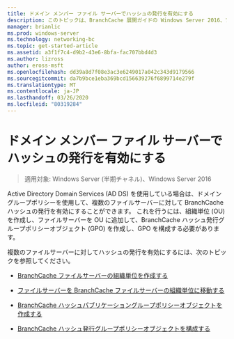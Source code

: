```yaml
---
title: ドメイン メンバー ファイル サーバーでハッシュの発行を有効にする
description: このトピックは、BranchCache 展開ガイドの Windows Server 2016、ブランチ オフィスに WAN 帯域幅使用量を最適化するために分散され、ホスト型キャッシュ モードで BranchCache を展開する方法を示しますの一部
manager: brianlic
ms.prod: windows-server
ms.technology: networking-bc
ms.topic: get-started-article
ms.assetid: a3f1f7c4-d9b2-43e6-8bfa-fac707bbd4d3
ms.author: lizross
author: eross-msft
ms.openlocfilehash: dd39a8d7f08e3ac3e6249017a042c343d9179566
ms.sourcegitcommit: da7b9bce1eba369bcd156639276f6899714e279f
ms.translationtype: MT
ms.contentlocale: ja-JP
ms.lasthandoff: 03/26/2020
ms.locfileid: "80319284"
---
```

# <a name="enable-hash-publication-for-domain-member-file-servers"></a>ドメイン メンバー ファイル サーバーでハッシュの発行を有効にする

>適用対象: Windows Server (半期チャネル)、Windows Server 2016

Active Directory Domain Services (AD DS) を使用している場合は、ドメイングループポリシーを使用して、複数のファイルサーバーに対して BranchCache ハッシュの発行を有効にすることができます。 これを行うには、組織単位 (OU) を作成し、ファイルサーバーを OU に追加して、BranchCache ハッシュ発行グループポリシーオブジェクト (GPO) を作成し、GPO を構成する必要があります。  
  
複数のファイルサーバーに対してハッシュの発行を有効にするには、次のトピックを参照してください。  
  
-   [BranchCache ファイルサーバーの組織単位を作成する](../../branchcache/deploy/Create-the-BranchCache-File-Servers-Organizational-Unit.md)  
  
-   [ファイルサーバーを BranchCache ファイルサーバーの組織単位に移動する](../../branchcache/deploy/Move-File-Servers-to-the-BranchCache-File-Servers-Organizational-Unit.md)  
  
-   [BranchCache ハッシュパブリケーショングループポリシーオブジェクトを作成する](../../branchcache/deploy/Create-the-BranchCache-Hash-Publication-Group-Policy-Object.md)  
  
-   [BranchCache ハッシュ発行グループポリシーオブジェクトを構成する](../../branchcache/deploy/Configure-the-BranchCache-Hash-Publication-Group-Policy-Object.md)  
  


